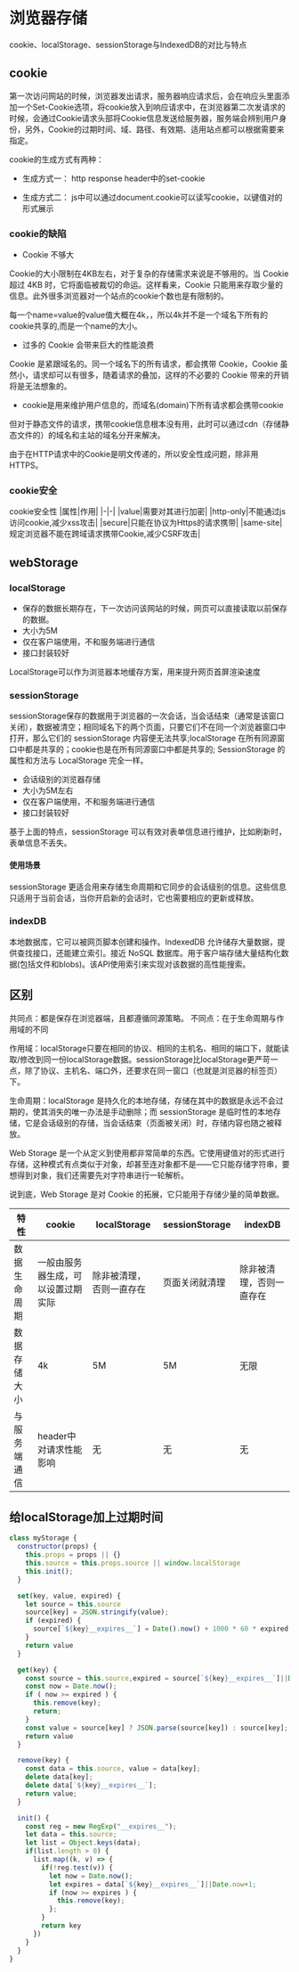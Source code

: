 # 浏览器存储

cookie、localStorage、sessionStorage与IndexedDB的对比与特点

## cookie

第一次访问网站的时候，浏览器发出请求，服务器响应请求后，会在响应头里面添加一个Set-Cookie选项，将cookie放入到响应请求中，在浏览器第二次发请求的时候，会通过Cookie请求头部将Cookie信息发送给服务器，服务端会辨别用户身份，另外，Cookie的过期时间、域、路径、有效期、适用站点都可以根据需要来指定。

cookie的生成方式有两种：

- 生成方式一：
  http response header中的set-cookie

- 生成方式二：
  js中可以通过document.cookie可以读写cookie，以键值对的形式展示

### cookie的缺陷

- Cookie 不够大

Cookie的大小限制在4KB左右，对于复杂的存储需求来说是不够用的。当 Cookie 超过 4KB 时，它将面临被裁切的命运。这样看来，Cookie 只能用来存取少量的信息。此外很多浏览器对一个站点的cookie个数也是有限制的。

每一个name=value的value值大概在4k，，所以4k并不是一个域名下所有的cookie共享的,而是一个name的大小。

- 过多的 Cookie 会带来巨大的性能浪费

Cookie 是紧跟域名的。同一个域名下的所有请求，都会携带 Cookie，Cookie 虽然小，请求却可以有很多，随着请求的叠加，这样的不必要的 Cookie 带来的开销将是无法想象的。

- cookie是用来维护用户信息的，而域名(domain)下所有请求都会携带cookie

但对于静态文件的请求，携带cookie信息根本没有用，此时可以通过cdn（存储静态文件的）的域名和主站的域名分开来解决。

由于在HTTP请求中的Cookie是明文传递的，所以安全性成问题，除非用HTTPS。

### cookie安全

cookie安全性
|属性|作用|
|-|-|
|value|需要对其进行加密|
|http-only|不能通过js访问cookie,减少xss攻击|
|secure|只能在协议为Https的请求携带|
|same-site|规定浏览器不能在跨域请求携带Cookie,减少CSRF攻击|

## webStorage

### localStorage

- 保存的数据长期存在，下一次访问该网站的时候，网页可以直接读取以前保存的数据。
- 大小为5M
- 仅在客户端使用，不和服务端进行通信
- 接口封装较好

LocalStorage可以作为浏览器本地缓存方案，用来提升网页首屏渲染速度

### sessionStorage

sessionStorage保存的数据用于浏览器的一次会话，当会话结束（通常是该窗口关闭），数据被清空；相同域名下的两个页面，只要它们不在同一个浏览器窗口中打开，那么它们的 sessionStorage 内容便无法共享;localStorage 在所有同源窗口中都是共享的；cookie也是在所有同源窗口中都是共享的; SessionStorage 的属性和方法与 LocalStorage 完全一样。

- 会话级别的浏览器存储
- 大小为5M左右
- 仅在客户端使用，不和服务端进行通信
- 接口封装较好

基于上面的特点，sessionStorage 可以有效对表单信息进行维护，比如刷新时，表单信息不丢失。

#### 使用场景

sessionStorage 更适合用来存储生命周期和它同步的会话级别的信息。这些信息只适用于当前会话，当你开启新的会话时，它也需要相应的更新或释放。

### indexDB

本地数据库，它可以被网页脚本创建和操作。IndexedDB 允许储存大量数据，提供查找接口，还能建立索引。接近 NoSQL 数据库。用于客户端存储大量结构化数据(包括文件和blobs)。该API使用索引来实现对该数据的高性能搜索。

## 区别

共同点：都是保存在浏览器端，且都遵循同源策略。
不同点：在于生命周期与作用域的不同

作用域：localStorage只要在相同的协议、相同的主机名、相同的端口下，就能读取/修改到同一份localStorage数据。sessionStorage比localStorage更严苛一点，除了协议、主机名、端口外，还要求在同一窗口（也就是浏览器的标签页）下。

生命周期：localStorage 是持久化的本地存储，存储在其中的数据是永远不会过期的，使其消失的唯一办法是手动删除；而 sessionStorage 是临时性的本地存储，它是会话级别的存储，当会话结束（页面被关闭）时，存储内容也随之被释放。

Web Storage 是一个从定义到使用都非常简单的东西。它使用键值对的形式进行存储，这种模式有点类似于对象，却甚至连对象都不是——它只能存储字符串，要想得到对象，我们还需要先对字符串进行一轮解析。

说到底，Web Storage 是对 Cookie 的拓展，它只能用于存储少量的简单数据。

| 特性 | cookie | localStorage | sessionStorage | indexDB|
| - | - | - | - | - |
| 数据生命周期 | 一般由服务器生成，可以设置过期实际 | 除非被清理，否则一直存在 | 页面关闭就清理 | 除非被清理，否则一直存在 |
| 数据存储大小 | 4k | 5M | 5M | 无限 |
| 与服务端通信 | header中对请求性能影响 | 无 | 无 | 无 |

## 给localStorage加上过期时间

```js
class myStorage {
  constructor(props) {
    this.props = props || {}
    this.source = this.props.source || window.localStorage
    this.init();
  }

  set(key, value, expired) {
    let source = this.source
    source[key] = JSON.stringify(value);
    if (expired) {
      source[`${key}__expires__`] = Date().now() + 1000 * 60 * expired
    }
    return value
  }

  get(key) {
    const source = this.source,expired = source[`${key}__expires__`]||Date.now+1;
    const now = Date.now();
    if ( now >= expired ) {
      this.remove(key);
      return;
    }
    const value = source[key] ? JSON.parse(source[key]) : source[key];
    return value
  }

  remove(key) {
    const data = this.source, value = data[key];
    delete data[key];
    delete data[`${key}__expires__`];
    return value;
  }

  init() {
    const reg = new RegExp("__expires__");
    let data = this.source;
    let list = Object.keys(data);
    if(list.length > 0) {
      list.map((k, v) => {
        if(!reg.test(v)) {
          let now = Date.now();
          let expires = data[`${key}__expires__`]||Date.now+1;
          if (now >= expires ) {
            this.remove(key);
          };
        }
        return key
      })
    }
  }
}
```
